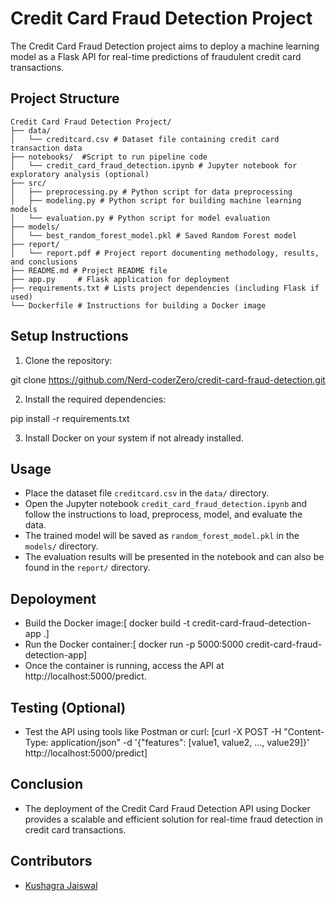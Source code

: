 # Credit Card Fraud Detection Project

The Credit Card Fraud Detection project aims to deploy a machine learning model as a Flask API for real-time predictions of fraudulent credit card transactions.

## Project Structure
```
Credit Card Fraud Detection Project/
├── data/
│   └── creditcard.csv # Dataset file containing credit card transaction data
├── notebooks/  #Script to run pipeline code
│   └── credit_card_fraud_detection.ipynb # Jupyter notebook for exploratory analysis (optional)
├── src/
│   ├── preprocessing.py # Python script for data preprocessing
│   ├── modeling.py # Python script for building machine learning models
│   └── evaluation.py # Python script for model evaluation
├── models/
│   └── best_random_forest_model.pkl # Saved Random Forest model
├── report/
│   └── report.pdf # Project report documenting methodology, results, and conclusions
├── README.md # Project README file
├── app.py     # Flask application for deployment
├── requirements.txt # Lists project dependencies (including Flask if used)
└── Dockerfile # Instructions for building a Docker image 
```

## Setup Instructions

1. Clone the repository:

git clone https://github.com/Nerd-coderZero/credit-card-fraud-detection.git


2. Install the required dependencies:

pip install -r requirements.txt


3. Install Docker on your system if not already installed.

## Usage

- Place the dataset file `creditcard.csv` in the `data/` directory.
- Open the Jupyter notebook `credit_card_fraud_detection.ipynb` and follow the instructions to load, preprocess, model, and evaluate the data.
- The trained model will be saved as `random_forest_model.pkl` in the `models/` directory.
- The evaluation results will be presented in the notebook and can also be found in the `report/` directory.

## Depoloyment

- Build the Docker image:[ docker build -t credit-card-fraud-detection-app .]
- Run the Docker container:[ docker run -p 5000:5000 credit-card-fraud-detection-app]
- Once the container is running, access the API at http://localhost:5000/predict.

## Testing (Optional)

- Test the API using tools like Postman or curl: [curl -X POST -H "Content-Type: application/json" -d '{"features": [value1, value2, ..., value29]}' http://localhost:5000/predict]

## Conclusion

- The deployment of the Credit Card Fraud Detection API using Docker provides a scalable and efficient solution for real-time fraud detection in credit card transactions.


## Contributors

- [Kushagra Jaiswal](https://github.com/Nerd-coderZero)






